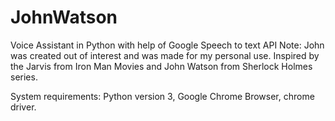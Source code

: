 # JohnWatson
Voice Assistant in Python with help of Google Speech to text API
Note: John was created out of interest and was made for my personal use. Inspired by the Jarvis from Iron Man Movies and John Watson from Sherlock Holmes series.

System requirements: Python version 3, Google Chrome Browser, chrome driver.
